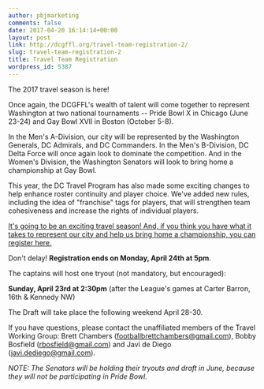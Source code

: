 ```yaml
---
author: pbjmarketing
comments: false
date: 2017-04-20 16:14:14+00:00
layout: post
link: http://dcgffl.org/travel-team-registration-2/
slug: travel-team-registration-2
title: Travel Team Registration
wordpress_id: 5387
---
```


The 2017 travel season is here!

Once again, the DCGFFL's wealth of talent will come together to represent Washington at two national tournaments -- Pride Bowl X in Chicago (June 23-24) and Gay Bowl XVII in Boston (October 5-8).

In the Men's A-Division, our city will be represented by the Washington Generals, DC Admirals, and DC Commanders. In the Men's B-Division, DC Delta Force will once again look to dominate the competition. And in the Women's Division, the Washington Senators will look to bring home a championship at Gay Bowl.

This year, the DC Travel Program has also made some exciting changes to help enhance roster continuity and player choice. We've added new rules, including the idea of "franchise" tags for players, that will strengthen team cohesiveness and increase the rights of individual players.

[It's going to be an exciting travel season! And, if you think you have what it takes to represent our city and help us bring home a championship, you can register here.](https://www.surveymonkey.com/r/YPVHKQ2)

Don't delay! **Registration ends on Monday, April 24th at 5pm**.

The captains will host one tryout (not mandatory, but encouraged):

**Sunday, April 23rd at 2:30pm** (after the League's games at Carter Barron, 16th & Kennedy NW)

The Draft will take place the following weekend April 28-30.

If you have questions, please contact the unaffiliated members of the Travel Working Group: Brett Chambers ([footballbrettchambers@gmail.com](mailto:footballbrettchambers@gmail.com)), Bobby Bosfield ([rbosfield@gmail.com](mailto:rbosfield@gmail.com)) and Javi de Diego ([javi.dediego@gmail.com](mailto:javi.dediego@gmail.com)).


_NOTE: The Senators will be holding their tryouts and draft in June, because they will not be participating in Pride Bowl._

